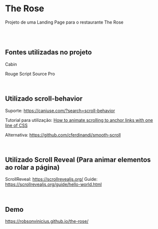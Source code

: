 # The Rose

Projeto de uma Landing Page para o restaurante The Rose

<br><br>

<!--
![Preview Desktop Studo](Layout/thumbnail.png)
-->

## Fontes utilizadas no projeto
Cabin
<!--
+ Regular 400
+ Semi-bold 600
+ Extra-bold 800
+ Extra-bold 800 italic
https://fonts.google.com/specimen/Nunito+Sans
-->
Rouge Script
Source Pro

<br>

## Utilizado scroll-behavior

Suporte: https://caniuse.com/?search=scroll-behavior

Tutorial para utilização: [How to animate scrolling to anchor links with one line of CSS](https://gomakethings.com/how-to-animate-scrolling-to-anchor-links-with-one-line-of-css/)

Alternativa: https://github.com/cferdinandi/smooth-scroll

<br>

## Utilizado Scroll Reveal (Para animar elementos ao rolar a página)

ScrollReveal: https://scrollrevealjs.org/
Guide: https://scrollrevealjs.org/guide/hello-world.html


<!--
## Layout Construído 
Figma - https://www.figma.com/<br>
<!--
Donwload: <br>
+ Vá até a pasta Layout 
+ Selecione o arquivo Studo.fig
+ Clique no Botão Donwload para baixar o projeto
--> 

<br>

## Demo 
https://robsonvinicius.github.io/the-rose/
